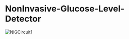 # NonInvasive-Glucose-Level-Detector

![NIGCircuit1](https://user-images.githubusercontent.com/46948497/164721393-a519747d-77c8-4e49-b1a6-14e2f7c4ae1d.png)

